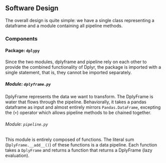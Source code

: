 ## Software Design
The overall design is quite simple: we have a single class representing a dataframe and a module containing all pipeline methods. 

### Components

#### Package: `dplypy`
Since the two modules, dplyframe and pipeline rely on each other to provide the combined functionality of Dplyr, the package is imported with a single statement, that is, they cannot be imported separately. 

##### Module: `dplyframe.py`
DplyFrame represents the data we want to transform. The DplyFrame is water that flows through the pipeline. Behaviorally, it takes a pandas dataframe as input and almost entirely mirrors `Pandas.DataFrame`, excepting the (`+`) operator which allows pipeline methods to be chained together. 

###### Module: `pipeline.py`
This module is entirely composed of functions. The literal sum (`DplyFrame.__add__()`) of these functions is a data pipeline. Each function takes a `DplyFrame` and returns a function that returns a DplyFrame (lazy evaluation). 
